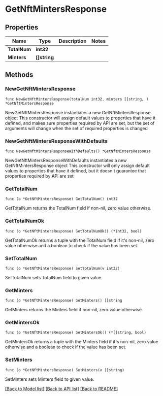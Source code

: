 # GetNftMintersResponse

## Properties

Name | Type | Description | Notes
------------ | ------------- | ------------- | -------------
**TotalNum** | **int32** |  | 
**Minters** | **[]string** |  | 

## Methods

### NewGetNftMintersResponse

`func NewGetNftMintersResponse(totalNum int32, minters []string, ) *GetNftMintersResponse`

NewGetNftMintersResponse instantiates a new GetNftMintersResponse object
This constructor will assign default values to properties that have it defined,
and makes sure properties required by API are set, but the set of arguments
will change when the set of required properties is changed

### NewGetNftMintersResponseWithDefaults

`func NewGetNftMintersResponseWithDefaults() *GetNftMintersResponse`

NewGetNftMintersResponseWithDefaults instantiates a new GetNftMintersResponse object
This constructor will only assign default values to properties that have it defined,
but it doesn't guarantee that properties required by API are set

### GetTotalNum

`func (o *GetNftMintersResponse) GetTotalNum() int32`

GetTotalNum returns the TotalNum field if non-nil, zero value otherwise.

### GetTotalNumOk

`func (o *GetNftMintersResponse) GetTotalNumOk() (*int32, bool)`

GetTotalNumOk returns a tuple with the TotalNum field if it's non-nil, zero value otherwise
and a boolean to check if the value has been set.

### SetTotalNum

`func (o *GetNftMintersResponse) SetTotalNum(v int32)`

SetTotalNum sets TotalNum field to given value.


### GetMinters

`func (o *GetNftMintersResponse) GetMinters() []string`

GetMinters returns the Minters field if non-nil, zero value otherwise.

### GetMintersOk

`func (o *GetNftMintersResponse) GetMintersOk() (*[]string, bool)`

GetMintersOk returns a tuple with the Minters field if it's non-nil, zero value otherwise
and a boolean to check if the value has been set.

### SetMinters

`func (o *GetNftMintersResponse) SetMinters(v []string)`

SetMinters sets Minters field to given value.



[[Back to Model list]](../README.md#documentation-for-models) [[Back to API list]](../README.md#documentation-for-api-endpoints) [[Back to README]](../README.md)



